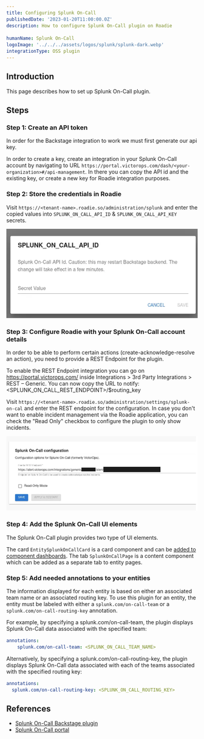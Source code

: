 ```yaml
---
title: Configuring Splunk On-Call
publishedDate: '2023-01-20T11:00:00.0Z'
description: How to configure Splunk On-Call plugin on Roadie

humanName: Splunk On-Call
logoImage: '../../../assets/logos/splunk/splunk-dark.webp'
integrationType: OSS plugin
---
```


## Introduction

This page describes how to set up Splunk On-Call plugin.

## Steps

### Step 1: Create an API token

In order for the Backstage integration to work we must first generate our api key.

In order to create a key, create an integration in your Splunk On-Call account by navigating to URL `https://portal.victorops.com/dash/<your-organization>#/api-management`. In there you can copy the API id and the existing key, or create a new key for Roadie integration purposes. 

### Step 2: Store the credentials in Roadie

Visit `https://<tenant-name>.roadie.so/administration/splunk` and enter the copied values into  `SPLUNK_ON_CALL_API_ID` & `SPLUNK_ON_CALL_API_KEY` secrets.

![Set Splunk On-Call secrets via UI](./secret.webp)

### Step 3: Configure Roadie with your Splunk On-Call account details


In order to be able to perform certain actions (create-acknowledge-resolve an action), you need to provide a REST Endpoint for the plugin.

To enable the REST Endpoint integration you can go on https://portal.victorops.com/ inside Integrations > 3rd Party Integrations > REST – Generic. You can now copy the URL to notify: <SPLUNK_ON_CALL_REST_ENDPOINT>/$routing_key

Visit `https://<tenant-name>.roadie.so/administration/settings/splunk-on-cal` and enter the REST endpoint for the configuration.
In case you don't want to enable incident management via the Roadie application, you can check the "Read Only" checkbox to configure the plugin to only show incidents. 

![Set Splunk On-Call Config](./config.webp)

### Step 4: Add the Splunk On-Call UI elements

The Splunk On-Call plugin provides two type of UI elements. 

The card `EntitySplunkOnCallCard` is a card component and can be [added to component dashboards](/docs/details/updating-the-ui/#updating-dashboards).
The tab `SplunkOnCallPage` is a content component which can be added as a separate tab to entity pages.

### Step 5: Add needed annotations to your entities

The information displayed for each entity is based on either an associated team name or an associated routing key.
To use this plugin for an entity, the entity must be labeled with either a `splunk.com/on-call-team` or a `splunk.com/on-call-routing-key` annotation.

For example, by specifying a splunk.com/on-call-team, the plugin displays Splunk On-Call data associated with the specified team:

```yaml
annotations:
    splunk.com/on-call-team: <SPLUNK_ON_CALL_TEAM_NAME>
```

Alternatively, by specifying a splunk.com/on-call-routing-key, the plugin displays Splunk On-Call data associated with each of the teams associated with the specified routing key:
```yaml
annotations:
  splunk.com/on-call-routing-key: <SPLUNK_ON_CALL_ROUTING_KEY>
```

## References

- [Splunk On-Call Backstage plugin](https://github.com/backstage/community-plugins/tree/main/workspaces/splunk/plugins/splunk-on-call)
- [Splunk On-Call portal](https://portal.victorops.com)

